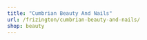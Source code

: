 ```yaml
---
title: "Cumbrian Beauty And Nails"
url: /frizington/cumbrian-beauty-and-nails/
shop: beauty
---
```

